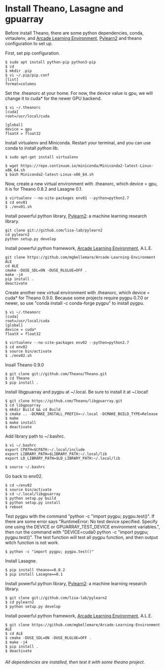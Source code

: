 # Install Theano, Lasagne and gpuarray
Before install Theano, there are some python dependencies, conda, virtaulenv, and [Arcade Learning Environment](https://github.com/mgbellemare/Arcade-Learning-Environment), [Pylearn2](https://github.com/lisa-lab/pylearn2) and theano configuration to set up.

First, set pip configuration.
```
$ sudo apt install python-pip python3-pip
$ cd
$ mkdir .pip
$ vi ~/.pip/pip.conf
[list]
format=columns
```
Set the .theanorc at your home. For now, the device value is gpu,  we will change it to cuda* for the newer GPU backend.
```
$ vi ~/.theanorc
[cuda]
root=/usr/local/cuda

[global]
device = gpu
floatX = float32
```
Install virtualenv and Miniconda. Restart your terminal, and you can use conda to install python lib.
```
$ sudo apt-get install virtualenv 

$ wget https://repo.continuum.io/miniconda/Miniconda2-latest-Linux-x86_64.sh
$ bash Miniconda2-latest-Linux-x86_64.sh
```

Now, create a new virtual environment with .theanorc, which device = gpu, it is for Theano 0.8.2 and Lasagne 0.1.
```
$ virtualenv --no-site-packages env01 --python=python2.7
$ cd env01
$ ./env01.sh
```
Install powerful python library, [Pylearn2](https://github.com/lisa-lab/pylearn2): a machine learning research library.
```
git clone git://github.com/lisa-lab/pylearn2
cd pylearn2
python setup.py develop
```
Install powerful python framework, [Arcade Learning Environment](https://github.com/mgbellemare/Arcade-Learning-Environment), A.L.E.
```
git clone https://github.com/mgbellemare/Arcade-Learning-Environment ALE
cd ALE
cmake -DUSE_SDL=ON -DUSE_RLGLUE=OFF .
make -j4
pip install .
deactivate
```
Create another new virtual environment with .theanorc, which device = cuda* for Theano 0.9.0. Because some projects require pygpu 0.7.0 or newer, so use "conda install -c conda-forge pygpu" to install pygpu.
```
$ vi ~/.theanorc
[cuda]
root=/usr/local/cuda
[global]
device = cuda*
floatX = float32

$ virtualenv --no-site-packages env02 --python=python2.7
$ cd env02
$ source bin/activate
$ ./env02.sh
```
Insall Theano 0.9.0
```
$ git clone git://github.com/Theano/Theano.git
$ cd Theano
$ pip install .
```
Install libgpuarray and pygpu at ~/.local. Be sure to install it at ~/.local!
```
$ git clone https://github.com/Theano/libgpuarray.git
$ cd libgpuarray
$ mkdir Build && cd Build
$ cmake .. -DCMAKE_INSTALL_PREFIX=~/.local -DCMAKE_BUILD_TYPE=Release
$ make
$ make install
$ deactivate
```
Add library path to ~/.bashrc.
```
$ vi ~/.bashrc
export CPATH=$CPATH:~/.local/include
export LIBRARY_PATH=$LIBRARY_PATH:~/.local/lib
export LD_LIBRARY_PATH=$LD_LIBRARY_PATH:~/.local/lib

$ source ~/.bashrc
```
Go back to env02.
```
$ cd ~/env02
$ source bin/activate
$ cd ~/.local/libgpuarray
$ python setup.py build
$ python setup.py install
$ reboot
```
Test pygpu with the command "python -c "import pygpu; pygpu.test()". If there are some error says "RuntimeError: No test device specified.  Specify one using the DEVICE or GPUARRAY_TEST_DEVICE environment variables.", then run the command with "DEVICE=cuda0 python -c "import pygpu; pygpu.test()".
The test function will test all pygpu function, and then output witch function is not work.
```
$ python -c "import pygpu; pygpu.test()"
```
Install Lasagne.
```
$ pip install theano==0.8.2
$ pip install Lasagne==0.1
```
Install powerful python library, [Pylearn2](https://github.com/lisa-lab/pylearn2): a machine learning research library.
```
$ git clone git://github.com/lisa-lab/pylearn2
$ cd pylearn2
$ python setup.py develop
```
Install powerful python framework, [Arcade Learning Environment](https://github.com/mgbellemare/Arcade-Learning-Environment), A.L.E.
```
$ git clone https://github.com/mgbellemare/Arcade-Learning-Environment ALE
$ cd ALE
$ cmake -DUSE_SDL=ON -DUSE_RLGLUE=OFF .
$ make -j4
$ pip install .
$ deactivate
```
###### All dependencies are installed, then test it with some theano project.
